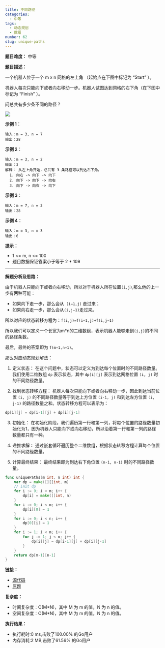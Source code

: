 ```yaml
---
title: 不同路径
categories:
  - 中等
tags:
  - 动态规划
  - 数组
number: 62
slug: unique-paths
---
```


**题目难度：** 中等

**题目描述：**

一个机器人位于一个 m x n 网格的左上角 （起始点在下图中标记为 “Start” ）。

机器人每次只能向下或者向右移动一步。机器人试图达到网格的右下角（在下图中标记为 “Finish” ）。

问总共有多少条不同的路径？

![](/img/leetcode/62不同路径/1697422740-adxmsI-image.png)

**示例 1：**

```
输入：m = 3, n = 7 
输出：28 
```

**示例 2：**
```
输入：m = 3, n = 2 
输出：3 
解释： 从左上角开始，总共有 3 条路径可以到达右下角。 
  1. 向右 -> 向下 -> 向下 
  2. 向下 -> 向下 -> 向右 
  3. 向下 -> 向右 -> 向下
```

**示例 3：**
```
输入：m = 7, n = 3 
输出：28
```

**示例 4：**
```
输入：m = 3, n = 3 
输出：6
```

**提示：**
- 1 <= m, n <= 100
- 题目数据保证答案小于等于 2 * 109

---
**解题分析及思路：**

由于机器人只能向下或者向右移动，所以对于机器人所在位置`(i,j)`,那么他的上一步有两种可能：

- 如果向下走一步，那么会从` (i−1,j)` 走过来；
- 如果向右走一步，那么会从` (i,j−1) `走过来。

所以对应的状态转移方程为：`f(i,j)=f(i−1,j)+f(i,j−1)`

所以我们可以定义一个长宽为m*n的二维数组，表示机器人能够走到`(i,j)`的不同的路径条数。

最后，最终的答案即为 `f(m−1,n−1)`。

那么对应动态规划解法：

1. 定义状态： 在这个问题中，状态可以定义为到达每个位置时的不同路径数量。我们使用二维数组 `dp` 表示状态，其中 `dp[i][j]` 表示到达网格位置 `(i, j)` 时的不同路径数量。

2. 找到状态转移方程： 机器人每次只能向下或者向右移动一步，因此到达当前位置 `(i, j)` 的不同路径数量等于到达上方位置 `(i-1, j)` 和到达左方位置 `(i, j-1)` 的路径数量之和。状态转移方程可以表示为：
```go
dp[i][j] = dp[i-1][j] + dp[i][j-1]
```
3. 初始化： 在初始化阶段，我们遍历第一行和第一列，将每个位置的路径数量初始化为1，因为机器人只能向下或向右移动，所以沿着第一行和第一列的路径数量都只有一种。

4. 递推求解： 通过嵌套循环遍历整个二维数组，根据状态转移方程计算每个位置的不同路径数量。

5. 计算最终结果： 最终结果即为到达右下角位置 `(m-1, n-1)` 时的不同路径数量。

```go
func uniquePaths(m int, n int) int {
	var dp = make([][]int, m)
	// init dp
	for i := 0; i < m; i++ {
		dp[i] = make([]int, n)
	}
	for i := 0; i < m; i++ {
		dp[i][0] = 1
	}
	for i := 0; i < n; i++ {
		dp[0][i] = 1
	}
	for i := 1; i < m; i++ {
		for j := 1; j < n; j++ {
			dp[i][j] = dp[i-1][j] + dp[i][j-1]
		}
	}
	return dp[m-1][n-1]
}
```

**链接：**

- [源代码](https://github.com/lomtom/algorithm-go/blob/main/leetcode/62不同路径_test.go)
- [原题](https://leetcode.cn/problems/unique-paths/)

**复杂度：**

- 时间复杂度：O(M*N)，其中 M 为 m 的值，N 为 n 的值。
- 空间复杂度：O(M*N)，其中 M 为 m 的值，N 为 n 的值。

**执行结果：**

- 执行耗时:0 ms,击败了100.00% 的Go用户
- 内存消耗:2 MB,击败了61.56% 的Go用户
